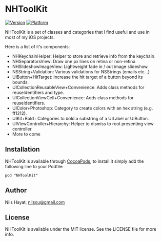 # NHToolKit

[![Version](http://cocoapod-badges.herokuapp.com/v/NHToolKit/badge.png)](http://cocoadocs.org/docsets/NHToolKit)
[![Platform](http://cocoapod-badges.herokuapp.com/p/NHToolKit/badge.png)](http://cocoadocs.org/docsets/NHToolKit)

NHToolKit is a set of classes and categories that I find useful and use in most of my iOS projects.

Here is a list of it's components:
- NHKeychainHelper: Helper to store and retrieve info from the keychain.
- NHSeparatorsView: Draw one px lines on retina or non-retina.
- NHSlideshowImageView: Lightweight fade in / out image slideshow.
- NSString+Validation: Various validations for NSStrings (emails etc...)
- UIButton+HitTarget: Increase the hit target of a button beyond its bounds.
- UICollectionReusableView+Convenience: Adds class methods for reuseIdentifiers and type.
- UICollectionViewCell+Convenience: Adds class methods for reuseIdentifiers.
- UIColor+Photoshop: Category to create colors with an hex string (e.g. ff1212).
- UIKit+Bold : Categories to bold a substring of a UILabel or UIButton.
- UIViewController+Hierarchy: Helper to dismiss to root presenting view controller.
- More to come

## Installation

NHToolKit is available through [CocoaPods](http://cocoapods.org), to install
it simply add the following line to your Podfile:

    pod "NHToolKit"

## Author

Nils Hayat, nilsou@gmail.com

## License

NHToolKit is available under the MIT license. See the LICENSE file for more info.

